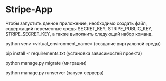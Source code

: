 # Stripe-App

Чтобы запустить данное приложение, необходимо создать файл, содержащий переменные среды SECRET_KEY, STRIPE_PUBLIC_KEY, 
STRIPE_SECRET_KEY, а также выполнить следующий набор команд.

python venv <virtual_environment_name> (создание виртуальной среды)

pip install -r requirements.txt (установка зависимостей проекта)

python manage.py migrate (миграции)

python manage.py runserver (запуск сервера)
